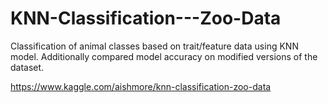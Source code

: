 # KNN-Classification---Zoo-Data
Classification of animal classes based on trait/feature data using KNN model.
Additionally compared model accuracy on modified versions of the dataset.

https://www.kaggle.com/aishmore/knn-classification-zoo-data
